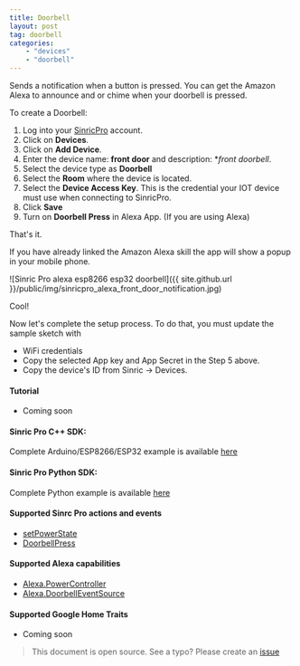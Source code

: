 ```yaml
---
title: Doorbell
layout: post
tag: doorbell
categories: 
    - "devices"
    - "doorbell"
---
```


Sends a notification when a button is pressed. You can get the Amazon Alexa to announce and or chime when your doorbell is pressed.

To create a Doorbell:

1. Log into your  [SinricPro](https://sinric.pro/) account.
2. Click on **Devices**.
3. Click on **Add Device**.
4. Enter the device name: **front door** and description: **front doorbell*.
5. Select the device type as **Doorbell**
6. Select the **Room** where the device is located.
5. Select the **Device Access Key**. This is the credential your IOT device must use when connecting to SinricPro. 
6. Click **Save**
7. Turn on **Doorbell Press** in Alexa App. (If you are using Alexa)

That's it. 

If you have already linked the Amazon Alexa skill the app will show a popup in your mobile phone.

![Sinric Pro alexa esp8266 esp32 doorbell]({{ site.github.url }}/public/img/sinricpro_alexa_front_door_notification.jpg)

Cool!

Now let's complete the setup process. To do that, you must update the sample sketch with 
- WiFi credentials
- Copy the selected App key and App Secret in the Step 5 above.
- Copy the device's ID from Sinric -> Devices.

#### Tutorial
- Coming soon

#### Sinric Pro C++ SDK: 
Complete Arduino/ESP8266/ESP32 example is available [here](https://github.com/sinricpro/esp8266-esp32-sdk/tree/master/examples/Doorbell)

#### Sinric Pro Python SDK: 
Complete Python example is available [here](https://github.com/sinricpro/python-examples/tree/master/pro_doorbell_example) 

#### Supported Sinrc Pro actions and events
- [setPowerState](https://github.com/sinricpro/sample_messages/tree/master/01_PowerState)
- [DoorbellPress](https://github.com/sinricpro/sample_messages/tree/master/06_Doorbell)

#### Supported Alexa capabilities
- [Alexa.PowerController](https://developer.amazon.com/docs/device-apis/alexa-powercontroller.html)
- [Alexa.DoorbellEventSource](https://developer.amazon.com/docs/device-apis/alexa-doorbelleventsource.html)

####  Supported Google Home Traits
- Coming soon

> This document is open source. See a typo? Please create an [issue](https://github.com/sinricpro/help-docs)
